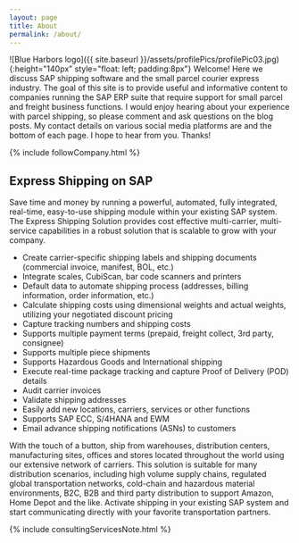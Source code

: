 ```yaml
---
layout: page
title: About
permalink: /about/
---
```


![Blue Harbors logo]({{ site.baseurl }}/assets/profilePics/profilePic03.jpg){:height="140px"
style="float: left; padding:8px"} Welcome! Here we discuss SAP shipping software and the
small parcel courier express industry.  The goal of this site is to provide
useful and informative content to companies running the SAP ERP suite that
require support for small parcel and freight business functions.  I would enjoy
hearing about your experience with parcel shipping, so please comment and ask
questions on the blog posts.  My contact details on various social media
platforms are and the bottom of each page. I hope to hear from you.  Thanks! 

{% include followCompany.html %}

## Express Shipping on SAP

Save time and money by running a powerful, automated, fully integrated,
real-time, easy-to-use shipping module within your existing SAP system.  The
Express Shipping Solution provides cost effective multi-carrier, multi-service
capabilities in a robust solution that is scalable to grow with your company.

* Create carrier-specific shipping labels and shipping documents (commercial invoice, manifest, BOL, etc.)
* Integrate scales, CubiScan, bar code scanners and printers
* Default data to automate shipping process (addresses, billing information, order information, etc.)
* Calculate shipping costs using dimensional weights and actual weights, utilizing your negotiated discount pricing
* Capture tracking numbers and shipping costs
* Supports multiple payment terms (prepaid, freight collect, 3rd party, consignee)
* Supports multiple piece shipments
* Supports Hazardous Goods and International shipping
* Execute real-time package tracking and capture Proof of Delivery (POD) details
* Audit carrier invoices
* Validate shipping addresses
* Easily add new locations, carriers, services or other functions
* Supports SAP ECC, S/4HANA and EWM
* Email advance shipping notifications (ASNs) to customers

With the touch of a button, ship from warehouses, distribution centers,
manufacturing sites, offices and stores located throughout the world using our
extensive network of carriers.  This solution is suitable for many distribution
scenarios, including high volume supply chains, regulated global transportation
networks, cold-chain and hazardous material environments, B2C, B2B and third
party distribution to support Amazon, Home Depot and the like.  Activate
shipping in your existing SAP system and start communicating directly with your
favorite transportation partners.

{% include consultingServicesNote.html %}
